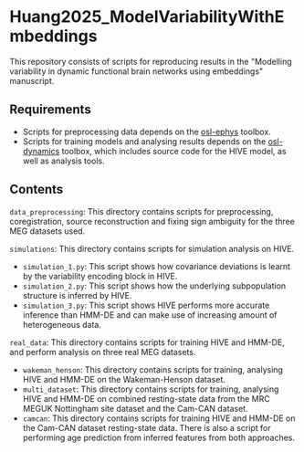 # Huang2025_ModelVariabilityWithEmbeddings
This repository consists of scripts for reproducing results in the "Modelling variability in dynamic functional brain
networks using embeddings" manuscript.

## Requirements
- Scripts for preprocessing data depends on the [osl-ephys](https://github.com/OHBA-analysis/osl-ephys) toolbox. 
- Scripts for training models and analysing results depends on the [osl-dynamics](https://osl-dynamics.readthedocs.io) toolbox, which includes source code for the HIVE model, as well as analysis tools.

## Contents
```data_preprocessing```: This directory contains scripts for preprocessing, coregistration, source reconstruction and fixing sign ambiguity for the three MEG datasets used.

```simulations```: This directory contains scripts for simulation analysis on HIVE.
- ```simulation_1.py```: This script shows how covariance deviations is learnt by the variability encoding block in HIVE.
- ```simulation_2.py```: This script shows how the underlying subpopulation structure is inferred by HIVE.
- ```simulation_3.py```: This script shows HIVE performs more accurate inference than HMM-DE and can make use of increasing amount of heterogeneous data.

```real_data```: This directory contains scripts for training HIVE and HMM-DE, and perform analysis on three real MEG datasets.
- ```wakeman_henson```: This directory contains scripts for training, analysing HIVE and HMM-DE on the Wakeman-Henson dataset.
- ```multi_dataset```: This directory contains scripts for training, analysing HIVE and HMM-DE on combined resting-state data from the MRC MEGUK Nottingham site dataset and the Cam-CAN dataset.
- ```camcan```: This directory contains scripts for training HIVE and HMM-DE on the Cam-CAN dataset resting-state data. There is also a script for performing age prediction from inferred features from both approaches.
